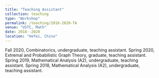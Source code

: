 ```yaml
---
title: "Teaching Assistant"
collection: teaching
type: "Workshop"
permalink: /teaching/2018-2020-TA
venue: "USTC, Math"
date: 2018--2020
location: "Hefei, China"
---
```


Fall 2020, Combinatorics, undergraduate, teaching assistant.
Spring 2020, Extremal and Probabilistic Graph Theory, graduate, teaching assistant.
Spring 2019, Mathematical Analysis (A2), undergraduate, teaching assistant.
Spring 2018, Mathematical Analysis (A2), undergraduate, teaching assistant.

 
